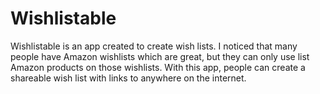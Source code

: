 # Wishlistable
Wishlistable is an app created to create wish lists. I noticed that many people have Amazon wishlists which are great, but they can only use list Amazon products on those wishlists. With this app, people can create a shareable wish list with links to anywhere on the internet. 


